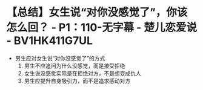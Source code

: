 # 【总结】女生说“对你没感觉了”，你该怎么回？ - P1：110-无字幕 - 楚儿恋爱说 - BV1HK411G7UL

-   男生应对女生说“对你没感觉了”的方式
    1.  男生不应追问为什么没感觉，而是接受拒绝
    2.  女生说没感觉实际是在拒绝对方，不是想变成仇人
    3.  男生应提升自身吸引力，而不是追求感动对方